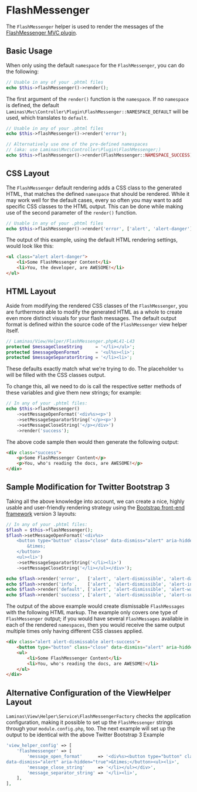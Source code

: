 # FlashMessenger

The `FlashMessenger` helper is used to render the messages of the
[FlashMessenger MVC plugin](https://docs.laminas.dev/laminas-mvc-plugin-flashmessenger/).

## Basic Usage

When only using the default `namespace` for the `FlashMessenger`, you can do the
following:

```php
// Usable in any of your .phtml files
echo $this->flashMessenger()->render();
```

The first argument of the `render()` function is the `namespace`. If no
`namespace` is defined, the default
`Laminas\Mvc\Controller\Plugin\FlashMessenger::NAMESPACE_DEFAULT` will be used,
which translates to `default`.

```php
// Usable in any of your .phtml files
echo $this->flashMessenger()->render('error');

// Alternatively use one of the pre-defined namespaces
// (aka: use Laminas\Mvc\Controller\Plugin\FlashMessenger;)
echo $this->flashMessenger()->render(FlashMessenger::NAMESPACE_SUCCESS);
```

## CSS Layout

The `FlashMessenger` default rendering adds a CSS class to the generated HTML,
that matches the defined `namespace` that should be rendered. While it may work
well for the default cases, every so often you may want to add specific CSS
classes to the HTML output. This can be done while making use of the second
parameter of the `render()` function.

```php
// Usable in any of your .phtml files
echo $this->flashMessenger()->render('error', ['alert', 'alert-danger']);
```

The output of this example, using the default HTML rendering settings, would
look like this:

```html
<ul class="alert alert-danger">
    <li>Some FlashMessenger Content</li>
    <li>You, the developer, are AWESOME!</li>
</ul>
```

## HTML Layout

Aside from modifying the rendered CSS classes of the `FlashMessenger`, you are
furthermore able to modify the generated HTML as a whole to create even more
distinct visuals for your flash messages. The default output format is defined
within the source code of the `FlashMessenger` view helper itself.

```php
// Laminas/View/Helper/FlashMessenger.php#L41-L43
protected $messageCloseString     = '</li></ul>';
protected $messageOpenFormat      = '<ul%s><li>';
protected $messageSeparatorString = '</li><li>';
```

These defaults exactly match what we're trying to do. The placeholder `%s` will
be filled with the CSS classes output.

To change this, all we need to do is call the respective setter methods of these
variables and give them new strings; for example:

```php
// In any of your .phtml files:
echo $this->flashMessenger()
    ->setMessageOpenFormat('<div%s><p>')
    ->setMessageSeparatorString('</p><p>')
    ->setMessageCloseString('</p></div>')
    ->render('success');
```

The above code sample then would then generate the following output:

```html
<div class="success">
    <p>Some FlashMessenger Content</p>
    <p>You, who's reading the docs, are AWESOME!</p>
</div>
```

## Sample Modification for Twitter Bootstrap 3

Taking all the above knowledge into account, we can create a nice, highly usable
and user-friendly rendering strategy using the
[Bootstrap front-end framework](http://getbootstrap.com/) version 3 layouts:

```php
// In any of your .phtml files:
$flash = $this->flashMessenger();
$flash->setMessageOpenFormat('<div%s>
    <button type="button" class="close" data-dismiss="alert" aria-hidden="true">
        &times;
    </button>
    <ul><li>')
    ->setMessageSeparatorString('</li><li>')
    ->setMessageCloseString('</li></ul></div>');

echo $flash->render('error',   ['alert', 'alert-dismissible', 'alert-danger']);
echo $flash->render('info',    ['alert', 'alert-dismissible', 'alert-info']);
echo $flash->render('default', ['alert', 'alert-dismissible', 'alert-warning']);
echo $flash->render('success', ['alert', 'alert-dismissible', 'alert-success']);
```

The output of the above example would create dismissable `FlashMessages` with
the following HTML markup. The example only covers one type of `FlashMessenger`
output; if you would have several `FlashMessages` available in each of the
rendered `namespaces`, then you would receive the same output multiple times
only having different CSS classes applied.

```html
<div class="alert alert-dismissable alert-success">
    <button type="button" class="close" data-dismiss="alert" aria-hidden="true">×</button>
    <ul>
        <li>Some FlashMessenger Content</li>
        <li>You, who's reading the docs, are AWESOME!</li>
    </ul>
</div>
```

## Alternative Configuration of the ViewHelper Layout

`Laminas\View\Helper\Service\FlashMessengerFactory` checks the application
configuration, making it possible to set up the `FlashMessenger` strings through
your `module.config.php`, too. The next example will set up the output to be
identical with the above Twitter Bootstrap 3 Example

```php
'view_helper_config' => [
    'flashmessenger' => [
        'message_open_format'      => '<div%s><button type="button" class="close"
data-dismiss="alert" aria-hidden="true">&times;</button><ul><li>',
        'message_close_string'     => '</li></ul></div>',
        'message_separator_string' => '</li><li>',
    ],
],
```
